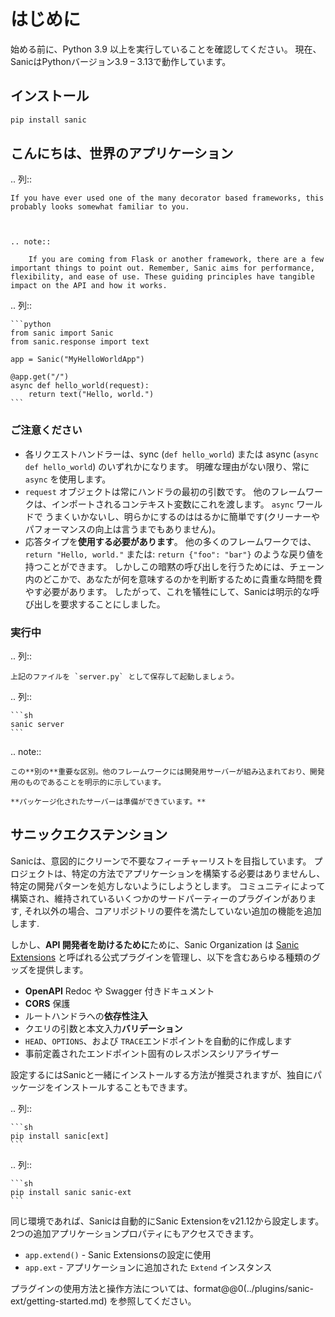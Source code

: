 # はじめに

始める前に、Python 3.9 以上を実行していることを確認してください。 現在、SanicはPythonバージョン3.9 – 3.13で動作しています。

## インストール

```sh
pip install sanic
```

## こんにちは、世界のアプリケーション

.. 列::

```
If you have ever used one of the many decorator based frameworks, this probably looks somewhat familiar to you.



.. note:: 

    If you are coming from Flask or another framework, there are a few important things to point out. Remember, Sanic aims for performance, flexibility, and ease of use. These guiding principles have tangible impact on the API and how it works.
```

.. 列::

````
```python
from sanic import Sanic
from sanic.response import text

app = Sanic("MyHelloWorldApp")

@app.get("/")
async def hello_world(request):
    return text("Hello, world.")
```
````

### ご注意ください

- 各リクエストハンドラーは、sync (`def hello_world`) または async (`async def hello_world`) のいずれかになります。 明確な理由がない限り、常に `async` を使用します。
- `request` オブジェクトは常にハンドラの最初の引数です。 他のフレームワークは、インポートされるコンテキスト変数にこれを渡します。 `async` ワールドで うまくいかないし、明らかにするのははるかに簡単です(クリーナーやパフォーマンスの向上は言うまでもありません)。
- 応答タイプを**使用する必要があります**。 他の多くのフレームワークでは、`return "Hello, world."` または: `return {"foo": "bar"}` のような戻り値を持つことができます。 しかしこの暗黙の呼び出しを行うためには、チェーン内のどこかで、あなたが何を意味するのかを判断するために貴重な時間を費やす必要があります。 したがって、これを犠牲にして、Sanicは明示的な呼び出しを要求することにしました。

### 実行中

.. 列::

```
上記のファイルを `server.py` として保存して起動しましょう。
```

.. 列::

````
```sh
sanic server
```
````

.. note::

```
この**別の**重要な区別。他のフレームワークには開発用サーバーが組み込まれており、開発用のものであることを明示的に示しています。 

**パッケージ化されたサーバーは準備ができています。**
```

## サニックエクステンション

Sanicは、意図的にクリーンで不要なフィーチャーリストを目指しています。 プロジェクトは、特定の方法でアプリケーションを構築する必要はありませんし、特定の開発パターンを処方しないようにしようとします。 コミュニティによって構築され、維持されているいくつかのサードパーティーのプラグインがあります, それ以外の場合、コアリポジトリの要件を満たしていない追加の機能を追加します.

しかし、**API 開発者を助けるために**ために、Sanic Organization は [Sanic Extensions](../plugins/sanic-ext/getting-started.md) と呼ばれる公式プラグインを管理し、以下を含むあらゆる種類のグッズを提供します。

- **OpenAPI** Redoc や Swagger 付きドキュメント
- **CORS** 保護
- ルートハンドラへの**依存性注入**
- クエリの引数と本文入力**バリデーション**
- `HEAD`、`OPTIONS`、および `TRACE`エンドポイントを自動的に作成します
- 事前定義されたエンドポイント固有のレスポンスシリアライザー

設定するにはSanicと一緒にインストールする方法が推奨されますが、独自にパッケージをインストールすることもできます。

.. 列::

````
```sh
pip install sanic[ext]
```
````

.. 列::

````
```sh
pip install sanic sanic-ext
```
````

同じ環境であれば、Sanicは自動的にSanic Extensionをv21.12から設定します。 2つの追加アプリケーションプロパティにもアクセスできます。

- `app.extend()` - Sanic Extensionsの設定に使用
- `app.ext` - アプリケーションに追加された `Extend` インスタンス

プラグインの使用方法と操作方法については、format@@0(../plugins/sanic-ext/getting-started.md) を参照してください。
